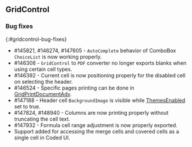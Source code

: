 ## GridControl

### Bug fixes
{:#gridcontrol-bug-fixes}

* \#145821, \#146274, \#147605 - `AutoComplete` behavior of ComboBox `ChoiceList` is now working properly.
* \#146308 - `GridControl` to `PDF` converter no longer exports blanks when using certain cell types.
* \#146392 - Current cell is now positioning properly for the disabled cell on selecting the header.
* \#146524 - Specific pages printing can be done in [GridPrintDocumentAdv](http://help.syncfusion.com/cr/cref_files/windowsforms/Syncfusion.GridHelperClasses.Windows~Syncfusion.GridHelperClasses.GridPrintDocumentAdv.html).
* \#147188 - Header cell `BackgroundImage` is visible while [ThemesEnabled](http://help.syncfusion.com/cr/cref_files/windowsforms/Syncfusion.Grid.Windows~Syncfusion.Windows.Forms.Grid.GridControlBase~ThemesEnabled.html) set to true.
* \#147824, \#148940 - Columns are now printing properly without truncating the cell text.
* \#147932 - Formula cell range adjustment is now properly exported.
* Support added for accessing the merge cells and covered cells as a single cell in Coded UI.